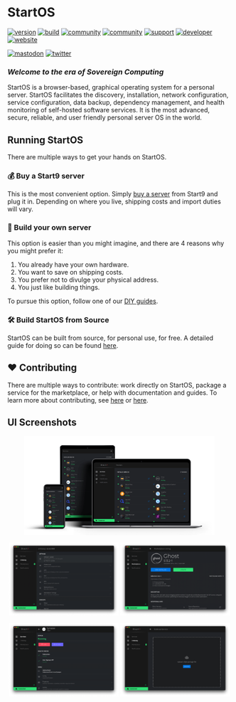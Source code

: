 # StartOS
[![version](https://img.shields.io/github/v/tag/Start9Labs/start-os?color=success)](https://github.com/Start9Labs/start-os/releases)
[![build](https://github.com/Start9Labs/start-os/actions/workflows/product.yaml/badge.svg)](https://github.com/Start9Labs/start-os/actions/workflows/product.yaml)
[![community](https://img.shields.io/badge/community-matrix-yellow)](https://matrix.to/#/#community:matrix.start9labs.com)
[![community](https://img.shields.io/badge/community-telegram-informational)](https://t.me/start9_labs)
[![support](https://img.shields.io/badge/support-docs-important)](https://docs.start9.com)
[![developer](https://img.shields.io/badge/developer-matrix-blueviolet)](https://matrix.to/#/#community-dev:matrix.start9labs.com)
[![website](https://img.shields.io/website?down_color=lightgrey&down_message=offline&up_color=green&up_message=online&url=https%3A%2F%2Fstart9.com)](https://start9.com)

[![mastodon](https://img.shields.io/mastodon/follow/000000001?domain=https%3A%2F%2Fmastodon.start9labs.com&label=Follow&style=social)](http://mastodon.start9labs.com)
[![twitter](https://img.shields.io/twitter/follow/start9labs?label=Follow)](https://twitter.com/start9labs)

### _Welcome to the era of Sovereign Computing_ ###

StartOS is a browser-based, graphical operating system for a personal server. StartOS facilitates the discovery, installation, network configuration, service configuration, data backup, dependency management, and health monitoring of self-hosted software services. It is the most advanced, secure, reliable, and user friendly personal server OS in the world.

## Running StartOS
There are multiple ways to get your hands on StartOS.

### :moneybag: Buy a Start9 server
This is the most convenient option. Simply [buy a server](https://start9.com) from Start9 and plug it in. Depending on where you live, shipping costs and import duties will vary.

### :construction_worker: Build your own server
This option is easier than you might imagine, and there are 4 reasons why you might prefer it:
1. You already have your own hardware.
1. You want to save on shipping costs.
1. You prefer not to divulge your physical address.
1. You just like building things.

To pursue this option, follow one of our [DIY guides](https://start9.com/latest/diy).

### :hammer_and_wrench: Build StartOS from Source

StartOS can be built from source, for personal use, for free.
A detailed guide for doing so can be found [here](https://github.com/Start9Labs/start-os/blob/master/build/README.md).

## :heart: Contributing
There are multiple ways to contribute: work directly on StartOS, package a service for the marketplace, or help with documentation and guides. To learn more about contributing, see [here](https://docs.start9.com/latest/contribute/) or [here](https://github.com/Start9Labs/start-os/blob/master/CONTRIBUTING.md).

## UI Screenshots
<p align="center">
<img src="assets/startOS.png" alt="StartOS" width="85%">
</p>
<p align="center">
<img src="assets/preferences.png" alt="StartOS Preferences" width="49%">
<img src="assets/ghost.png" alt="StartOS Ghost Service" width="49%">
</p>
<p align="center">
<img src="assets/synapse-health-check.png" alt="StartOS Synapse Health Checks" width="49%">
<img src="assets/sideload.png" alt="StartOS Sideload Service" width="49%">
</p>
